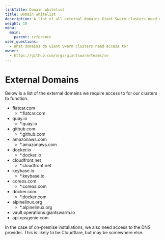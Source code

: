 ```yaml
---
linkTitle: Domain whitelist
title: Domain whitelist
description: A list of all external domains Giant Swarm clusters need access to.
weight: 10
menu:
  main:
    parent: reference
user_questions:
  - What domains do Giant Swarm clusters need access to?
owner:
  - https://github.com/orgs/giantswarm/teams/se
---
```


# External Domains

Below is a list of the external domains we require access to for our clusters to function.

- flatcar.com
    - *.flatcar.com
- quay.io
    - *.quay.io
- github.com
    - *.github.com
- amazonaws.com
    - *.amazonaws.com
- docker.io
    - *.docker.io
- cloudfront.net
    - *.cloudfront.net
- keybase.io
    - *.keybase.io
- coreos.com
    - *.coreos.com
- docker.com
    - *.docker.com
- alpinelinux.org
    - *.alpinelinux.org
- vault.operations.giantswarm.io
- api.opsgenie.com

In the case of on-premise installations, we also need access to the DNS provider. This is likely to be Cloudflare, but may be somewhere else.
